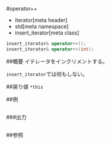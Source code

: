 #operator++
* iterator[meta header]
* std[meta namespace]
* insert_iterator[meta class]

```cpp
insert_iterator& operator++();
insert_iterator& operator++(int);
```

##概要
イテレータをインクリメントする。

`insert_iterator`では何もしない。


##戻り値
`*this`


##例
```cpp
```

###出力
```
```

##参照
